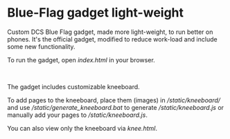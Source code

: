 # Blue-Flag gadget light-weight
Custom DCS Blue Flag gadget, made more light-weight, to run better on phones.
It's the official gadget, modified to reduce work-load and include some new functionality.

To run the gadget, open *index.html* in your browser.

 

The gadget includes customizable kneeboard.

To add pages to the kneeboard, place them (images) in */static/kneeboard/* and use */static/generate_kneeboard.bat* to generate */static/kneeboard.js* or manually add your pages to */static/kneeboard.js*.

You can also view only the kneeboard via *knee.html*.

